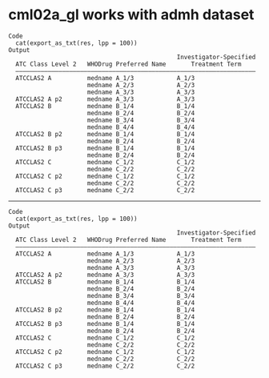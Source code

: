 # cml02a_gl works with admh dataset

    Code
      cat(export_as_txt(res, lpp = 100))
    Output
                                                   Investigator-Specified
      ATC Class Level 2   WHODrug Preferred Name       Treatment Term    
      ———————————————————————————————————————————————————————————————————
      ATCCLAS2 A          medname A_1/3            A_1/3                 
                          medname A_2/3            A_2/3                 
                          medname A_3/3            A_3/3                 
      ATCCLAS2 A p2       medname A_3/3            A_3/3                 
      ATCCLAS2 B          medname B_1/4            B_1/4                 
                          medname B_2/4            B_2/4                 
                          medname B_3/4            B_3/4                 
                          medname B_4/4            B_4/4                 
      ATCCLAS2 B p2       medname B_1/4            B_1/4                 
                          medname B_2/4            B_2/4                 
      ATCCLAS2 B p3       medname B_1/4            B_1/4                 
                          medname B_2/4            B_2/4                 
      ATCCLAS2 C          medname C_1/2            C_1/2                 
                          medname C_2/2            C_2/2                 
      ATCCLAS2 C p2       medname C_1/2            C_1/2                 
                          medname C_2/2            C_2/2                 
      ATCCLAS2 C p3       medname C_2/2            C_2/2                 

---

    Code
      cat(export_as_txt(res, lpp = 100))
    Output
                                                   Investigator-Specified
      ATC Class Level 2   WHODrug Preferred Name       Treatment Term    
      ———————————————————————————————————————————————————————————————————
      ATCCLAS2 A          medname A_1/3            A_1/3                 
                          medname A_2/3            A_2/3                 
                          medname A_3/3            A_3/3                 
      ATCCLAS2 A p2       medname A_3/3            A_3/3                 
      ATCCLAS2 B          medname B_1/4            B_1/4                 
                          medname B_2/4            B_2/4                 
                          medname B_3/4            B_3/4                 
                          medname B_4/4            B_4/4                 
      ATCCLAS2 B p2       medname B_1/4            B_1/4                 
                          medname B_2/4            B_2/4                 
      ATCCLAS2 B p3       medname B_1/4            B_1/4                 
                          medname B_2/4            B_2/4                 
      ATCCLAS2 C          medname C_1/2            C_1/2                 
                          medname C_2/2            C_2/2                 
      ATCCLAS2 C p2       medname C_1/2            C_1/2                 
                          medname C_2/2            C_2/2                 
      ATCCLAS2 C p3       medname C_2/2            C_2/2                 


